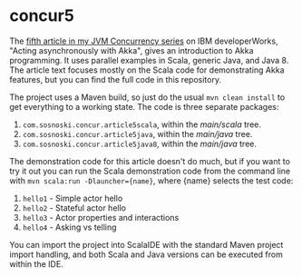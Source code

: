 concur5
============

The [fifth article in my JVM Concurrency series](http://www.ibm.com/developerworks/library/j-jvmc5/index.html) on IBM
developerWorks, "Acting asynchronously with Akka", gives an introduction to Akka programming. It uses
parallel examples in Scala, generic Java, and Java 8. The article text focuses mostly on the Scala code
for demonstrating Akka features, but you can find the full code in this repository.

The project uses a Maven build, so just do the usual `mvn clean install` to get
everything to a working state. The code is three separate packages:

1. `com.sosnoski.concur.article5scala`, within the *main/scala* tree.
2. `com.sosnoski.concur.article5java`, within the *main/java* tree.
3. `com.sosnoski.concur.article5java8`, within the *main/java* tree.

The demonstration code for this article doesn't do much, but if you want to try it out you can run
the Scala demonstration code from the command line with
`mvn scala:run -Dlauncher={name}`, where {name} selects the test code:

1. `hello1` - Simple actor hello
2. `hello2` - Stateful actor hello
3. `hello3` - Actor properties and interactions
4. `hello4` - Asking vs telling

You can import the project into ScalaIDE with the standard Maven project import handling, and both Scala
and Java versions can be executed from within the IDE.
